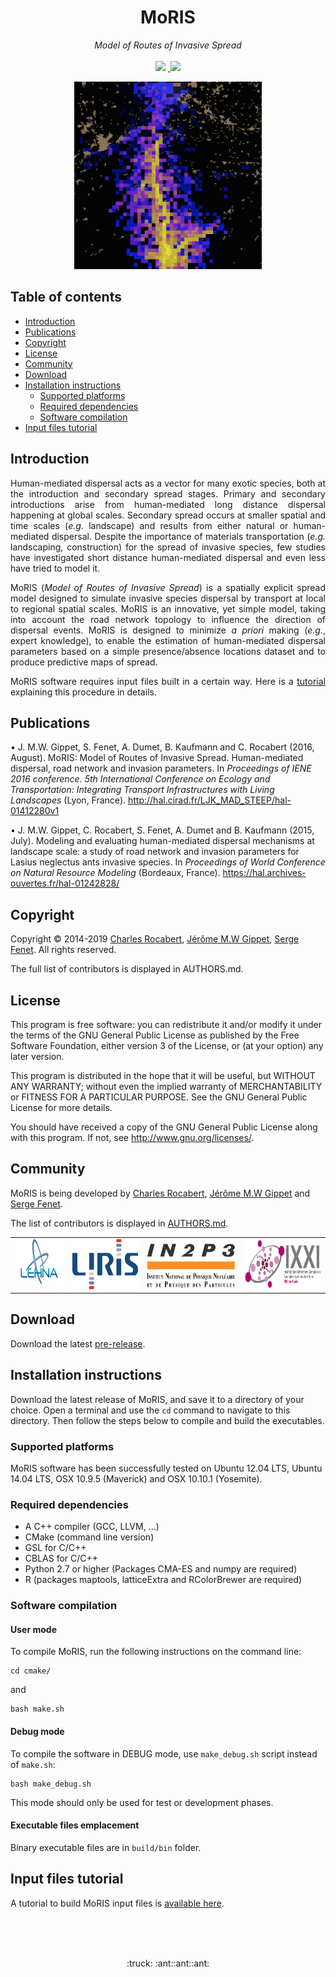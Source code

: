<h1 align="center">MoRIS</h1>
<p align="center">
<em>Model of Routes of Invasive Spread</em>
<br />
<br />
<a href="https://github.com/charlesrocabert/MoRIS/releases/latest"><img src="https://img.shields.io/badge/version-0.8.2-orange.svg" /></a>&nbsp;<a href="https://github.com/charlesrocabert/MoRIS/releases/latest">&nbsp;<a href="https://www.gnu.org/licenses/gpl-3.0"><img src="https://img.shields.io/badge/license-GPL v3-blue.svg" /></a>
</p>

<p align="center">
<img src="docs/pics/spread.png" width=300>
<br/>
</p>

## Table of contents
- [Introduction](#introduction)
- [Publications](#publications)
- [Copyright](#copyright)
- [License](#license)
- [Community](#community)
- [Download](#download)
- [Installation instructions](#installation_instructions)
  - [Supported platforms](#supported_platforms)
  - [Required dependencies](#required_dependencies)
  - [Software compilation](#software_compilation)
- [Input files tutorial](#tutorial)

## Introduction <a name="introduction"></a>
<p align="justify">
Human-mediated dispersal acts as a vector for many exotic species, both at the introduction and secondary spread stages. Primary and secondary introductions arise from human-mediated long distance dispersal happening at global scales. Secondary spread occurs at smaller spatial and time scales (<em>e.g.</em> landscape) and results from either natural or human-mediated dispersal. Despite the importance of materials transportation (<em>e.g.</em> landscaping, construction) for the spread of invasive species, few studies have investigated short distance human-mediated dispersal and even less have tried to model it.
</p>

<p align="justify">
  MoRIS (<em>Model of Routes of Invasive Spread</em>) is a spatially explicit spread model designed to simulate invasive species dispersal by transport at local to regional spatial scales. MoRIS is an innovative, yet simple model, taking into account the road network topology to influence the direction of dispersal events. MoRIS is designed to minimize <em>a priori</em> making (<em>e.g.</em>, expert knowledge), to enable the estimation of human-mediated dispersal parameters based on a simple presence/absence locations dataset and to produce predictive maps of spread.
</p>

<p align="justify">
  MoRIS software requires input files built in a certain way. Here is a <a href="https://github.com/charlesrocabert/MoRIS/blob/master/INPUT_FILES_TUTORIAL.md">tutorial</a> explaining this procedure in details.
</p>

## Publications <a name="publications"></a>
• J. M.W. Gippet, S. Fenet, A. Dumet, B. Kaufmann and C. Rocabert (2016, August). MoRIS: Model of Routes of Invasive Spread. Human-mediated dispersal, road network and invasion parameters. In <em>Proceedings of IENE 2016 conference. 5th International Conference on Ecology and Transportation: Integrating Transport Infrastructures with Living Landscapes</em> (Lyon, France). http://hal.cirad.fr/LJK_MAD_STEEP/hal-01412280v1

• J. M.W. Gippet, C. Rocabert, S. Fenet, A. Dumet and B. Kaufmann (2015, July). Modeling and evaluating human-mediated dispersal mechanisms at landscape scale: a study of road network and invasion parameters for Lasius neglectus ants invasive species. In <em>Proceedings of World Conference on Natural Resource Modeling</em> (Bordeaux, France). https://hal.archives-ouvertes.fr/hal-01242828/

## Copyright <a name="copyright"></a>
Copyright &copy; 2014-2019 <a href="https://github.com/charlesrocabert">Charles Rocabert</a>, <a href="https://jeromegippet.com/">Jérôme M.W Gippet</a>, <a href="https://perso.liris.cnrs.fr/sfenet/homepage/">Serge Fenet</a>.
All rights reserved.

The full list of contributors is displayed in AUTHORS.md. 

## License <a name="license"></a>
This program is free software: you can redistribute it and/or modify it under the terms of the GNU General Public License as published by the Free Software Foundation, either version 3 of the License, or (at your option) any later version.

This program is distributed in the hope that it will be useful, but WITHOUT ANY WARRANTY; without even the implied warranty of MERCHANTABILITY or FITNESS FOR A PARTICULAR PURPOSE. See the GNU General Public License for more details.

You should have received a copy of the GNU General Public License along with this program. If not, see http://www.gnu.org/licenses/.

## Community <a name="community"></a>
MoRIS is being developed by <a href="https://github.com/charlesrocabert">Charles Rocabert</a>, <a href="https://jeromegippet.com/">Jérôme M.W Gippet</a> and <a href="https://perso.liris.cnrs.fr/sfenet/homepage/">Serge Fenet</a>.

The list of contributors is displayed in [AUTHORS.md](AUTHORS.md).

<p align="center">
<table>
    <tr>
        <td><a href="http://umr5023.univ-lyon1.fr/"><img src="docs/pics/logo-lehna.png" height="80px"></a></td>
        <td><a href="https://liris.cnrs.fr/"><img src="docs/pics/logo-liris.png" height="80px"></a></td>
        <td><a href="http://www.in2p3.fr/"><img src="docs/pics/logo-in2p3.png" height="80px"></a></td>
        <td><a href="http://www.ixxi.fr/"><img src="docs/pics/logo-ixxi.jpeg" height="80px"></a></td>
    </tr>
</table>
</p>

## Download <a name="download"></a>
Download the latest <a href="https://github.com/charlesrocabert/MoRIS-development/releases/latest">pre-release</a>.

## Installation instructions <a name="installation_instructions"></a>
Download the latest release of MoRIS, and save it to a directory of your choice. Open a terminal and use the <code>cd</code> command to navigate to this directory. Then follow the steps below to compile and build the executables.

### Supported platforms <a name="supported_platforms"></a>
MoRIS software has been successfully tested on Ubuntu 12.04 LTS, Ubuntu 14.04 LTS, OSX 10.9.5 (Maverick) and OSX 10.10.1 (Yosemite).

### Required dependencies <a name="required_dependencies"></a>
* A C++ compiler (GCC, LLVM, ...)
* CMake (command line version)
* GSL for C/C++
* CBLAS for C/C++
* Python 2.7 or higher (Packages CMA-ES and numpy are required)
* R (packages maptools, latticeExtra and RColorBrewer are required)

### Software compilation <a name="software_compilation"></a>

#### User mode
To compile MoRIS, run the following instructions on the command line:

    cd cmake/

and

    bash make.sh

#### Debug mode
To compile the software in DEBUG mode, use <code>make_debug.sh</code> script instead of <code>make.sh</code>:

    bash make_debug.sh

This mode should only be used for test or development phases.

#### Executable files emplacement
Binary executable files are in <code>build/bin</code> folder.

## Input files tutorial <a name="tutorial"></a>
A tutorial to build MoRIS input files is <a href="https://github.com/charlesrocabert/MoRIS/blob/master/INPUT_FILES_TUTORIAL.md">available here</a>.

<br />
<br />
<br />
<p align="center">
  :truck: :ant::ant::ant:
</p>

